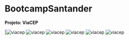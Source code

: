 # BootcampSantander

**Projeto: ViaCEP**



|![viacep](https://raw.githubusercontent.com/julianasalafia/BootcampSantander/main/0_Screenshots/1_via_cep.gif) ![viacep](https://raw.githubusercontent.com/julianasalafia/BootcampSantander/main/0_Screenshots/2_via_cep.gif) ![viacep](https://raw.githubusercontent.com/julianasalafia/BootcampSantander/main/0_Screenshots/3_via_cep.gif)  ![viacep](https://raw.githubusercontent.com/julianasalafia/BootcampSantander/main/0_Screenshots/4_via_cep.gif) ![viacep](https://raw.githubusercontent.com/julianasalafia/BootcampSantander/main/0_Screenshots/5_via_cep.gif) ![viacep](https://raw.githubusercontent.com/julianasalafia/BootcampSantander/main/0_Screenshots/6_via_cep.gif)
